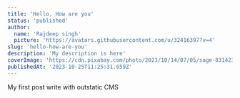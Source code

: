 ```yaml
---
title: 'Hello, How are you'
status: 'published'
author:
  name: 'Rajdeep singh'
  picture: 'https://avatars.githubusercontent.com/u/32416397?v=4'
slug: 'hello-how-are-you'
description: 'My description is here'
coverImage: 'https://cdn.pixabay.com/photo/2023/10/14/07/05/sage-8314234_1280.jpg'
publishedAt: '2023-10-25T11:25:31.659Z'
---
```


My first post write with outstatic CMS

